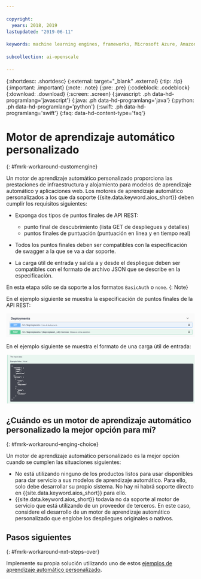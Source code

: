 ```yaml
---

copyright:
  years: 2018, 2019
lastupdated: "2019-06-11"

keywords: machine learning engines, frameworks, Microsoft Azure, Amazone SageMaker, custom ML engine 

subcollection: ai-openscale

---
```


{:shortdesc: .shortdesc}
{:external: target="_blank" .external}
{:tip: .tip}
{:important: .important}
{:note: .note}
{:pre: .pre}
{:codeblock: .codeblock}
{:download: .download}
{:screen: .screen}
{:javascript: .ph data-hd-programlang='javascript'}
{:java: .ph data-hd-programlang='java'}
{:python: .ph data-hd-programlang='python'}
{:swift: .ph data-hd-programlang='swift'}
{:faq: data-hd-content-type='faq'}

# Motor de aprendizaje automático personalizado
{: #fmrk-workaround-customengine}

Un motor de aprendizaje automático personalizado proporciona las prestaciones de infraestructura y alojamiento para modelos de aprendizaje automático
y aplicaciones web. Los motores de aprendizaje automático personalizados a los que da soporte {{site.data.keyword.aios_short}} deben cumplir los
requisitos siguientes:

- Exponga dos tipos de puntos finales de API REST:

   * punto final de descubrimiento (lista GET de despliegues y detalles)
   * puntos finales de puntuación (puntuación en línea y en tiempo real)

- Todos los puntos finales deben ser compatibles con la especificación de swagger a la que se va a dar soporte.

- La carga útil de entrada y salida a y desde el despliegue deben ser compatibles con el formato de archivo JSON que se describe en la
especificación.

En esta etapa sólo se da soporte a los formatos `BasicAuth` o `none`.
{: Note}

En el ejemplo siguiente se muestra la especificación de puntos finales de la API REST:

![La especificación de puntos finales de la API REST se muestra desde el documento de swagger](images/wosdeployments.png)


En el ejemplo siguiente se muestra el formato de una carga útil de entrada:

![Se muestra el ejemplo de carga útil de entrada](images/wosinputdata.png)


## ¿Cuándo es un motor de aprendizaje automático personalizado la mejor opción para mí?
{: #fmrk-workaround-enging-choice}

Un motor de aprendizaje automático personalizado es la mejor opción cuando se cumplen las situaciones siguientes:

- No está utilizando ninguno de los productos listos para usar disponibles para dar servicio a sus modelos de aprendizaje automático. Para ello, solo debe
desarrollar su propio sistema. No hay ni habrá soporte directo en {{site.data.keyword.aios_short}} para ello.
- {{site.data.keyword.aios_short}} todavía no da soporte al motor de servicio que está utilizando de un proveedor de terceros. En este caso,
considere el desarrollo de un motor de aprendizaje automático personalizado que englobe los despliegues originales o nativos.

## Pasos siguientes
{: #fmrk-workaround-nxt-steps-over}

Implemente su propia solución utilizando uno de estos [ejemplos de aprendizaje automático personalizado](/docs/services/ai-openscale?topic=ai-openscale-fmrk-workaround-cstmmlsengex).
